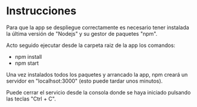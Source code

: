 Instrucciones
===============
Para que la app se despliegue correctamente es necesario tener instalada la última versión de "Nodejs" y su gestor de paquetes "npm".

Acto seguido ejecutar desde la carpeta raiz de la app los comandos:
-   npm install
-   npm start

Una vez instalados todos los paquetes y arrancado la app, npm creará un servidor en "localhsot:3000" (esto puede tardar unos minutos).

Puede cerrar el servicio desde la consola donde se haya iniciado pulsando las teclas "Ctrl + C".

